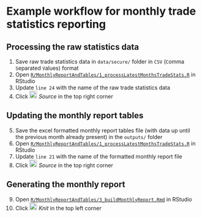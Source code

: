 # Example workflow for monthly trade statistics reporting

## Processing the raw statistics data
1. Save raw trade statistics data in `data/secure/` folder in `CSV` (`C`omma `S`eparated `V`alues) format
2. Open [`R/MonthlyReportAndTables/1_processLatestMonthsTradeStats.R`](https://github.com/Vanuatu-National-Statistics-Office/vnso-RAP-tradeStats-materials/blob/automated-highlights-report-new/R/MonthlyReportAndTables/1_processLatestMonthsTradeStats.R) in RStudio
3. Update `line 24` with the name of the raw trade statistics data
4. Click <img src="https://user-images.githubusercontent.com/17436210/117978667-093e2c80-b32a-11eb-996a-37ab7f659ad8.png" width="20">
 *Source* in the top right corner

## Updating the monthly report tables
5. Save the excel formatted monthly report tables file (with data up until the previous month already present) in the  `outputs/` folder
6. Open [`R/MonthlyReportAndTables/1_processLatestMonthsTradeStats.R`](https://github.com/Vanuatu-National-Statistics-Office/vnso-RAP-tradeStats-materials/blob/automated-highlights-report-new/R/MonthlyReportAndTables/1_processLatestMonthsTradeStats.R) in RStudio
7. Update `line 21` with the name of the formatted monthly report file
8. Click <img src="https://user-images.githubusercontent.com/17436210/117978683-0d6a4a00-b32a-11eb-8c62-d00257d3b282.png" width="20">
 *Source* in the top right corner

## Generating the monthly report

9. Open [`R/MonthlyReportAndTables/3_buildMonthlyReport.Rmd`](https://github.com/Vanuatu-National-Statistics-Office/vnso-RAP-tradeStats-materials/blob/automated-highlights-report-new/R/MonthlyReportAndTables/3_buildMonthlyReport.Rmd) in RStudio
10. Click <img src="https://user-images.githubusercontent.com/17436210/117978613-faf01080-b329-11eb-80e0-8a062742c8ab.png" width="20">
*Knit* in the top left corner
